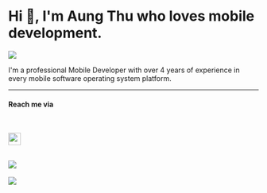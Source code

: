 <h1>Hi 👋, I'm Aung Thu who loves mobile development.</h1>

![](https://komarev.com/ghpvc/?username=drunisa007)

<p>I'm a professional Mobile Developer with over 4 years of experience in every mobile software operating system platform.</p>



***

<h4> Reach me via</h4>
</br>

<p>
<a href="https://www.linkedin.com/in/drunisa007/"> <img src="https://img.shields.io/badge/linkedin-%230077B5.svg?&style=for-the-badge&logo=linkedin&logoColor=white" height=25></a>
</p>
<br>

<a href="https://github.com/drunisa007">
  <img align="center" src="https://github-readme-stats.vercel.app/api/top-langs/?username=drunisa007&count_private=true&layout=compact&bg_color=0,232526,414345&icon_color=ffffff&title_color=ffffff&text_color=ffffff&line_height=30&v=5"/>
</a>
<br></br>
<a href="https://github.com/drunisa007">
  <img align="center" src="https://github-readme-stats.vercel.app/api?username=drunisa007&custom_title=My Github Stats&show_icons=true&bg_color=0,232526,414345&icon_color=82FF99&title_color=ffffff&text_color=ffffff&line_height=20.5&v=5&count_private=true"/>
</a>


